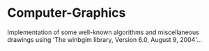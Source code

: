 # Computer-Graphics
Implementation of some well-known algorithms and miscellaneous drawings using 'The winbgim library, Version 6.0, August 9, 2004'... 
